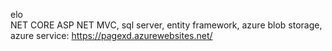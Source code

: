 elo<br/>
NET CORE ASP NET MVC, sql server, entity framework, azure blob storage,<br/>
azure service: https://pagexd.azurewebsites.net/
